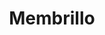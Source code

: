 ---
index: 2
title: Membrillo
slugify: membrillo
product: quince
book: 30 ingredients
page: 217
dish: basics
tags:
-
sub:
-
fresh:
  - item:
    quantity:
    unit:
stock:
  - item:
    quantity:
    unit:
basic:
-
directions:
-
info:
source:
    title:
    url: 
---